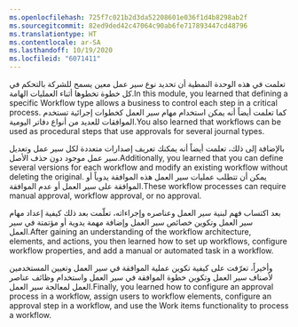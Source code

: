 ```yaml
---
ms.openlocfilehash: 725f7c021b2d3da52208601e036f1d4b8298ab2f
ms.sourcegitcommit: 82ed9ded42c47064c90ab6fe717893447cd48796
ms.translationtype: HT
ms.contentlocale: ar-SA
ms.lasthandoff: 10/19/2020
ms.locfileid: "6071411"
---
```

<span data-ttu-id="e2fdb-101">تعلمت في هذه الوحدة النمطية أن تحديد نوع سير عمل معين يسمح للشركة بالتحكم في كل خطوة تخطوها أثناء العمليات الهامة.</span><span class="sxs-lookup"><span data-stu-id="e2fdb-101">In this module, you learned that defining a specific Workflow type allows a business to control each step in a critical process.</span></span> <span data-ttu-id="e2fdb-102">كما تعلمت أيضاً أنه يمكن استخدام مهام سير العمل كخطوات إجرائية تستخدم الموافقات للعديد من أنواع دفاتر اليومية.</span><span class="sxs-lookup"><span data-stu-id="e2fdb-102">You also learned that workflows can be used as procedural steps that use approvals for several journal types.</span></span> 

<span data-ttu-id="e2fdb-103">بالإضافة إلى ذلك، تعلمت أيضاً أنه يمكنك تعريف إصدارات متعددة لكل سير عمل وتعديل سير عمل موجود دون حذف الأصل.</span><span class="sxs-lookup"><span data-stu-id="e2fdb-103">Additionally, you learned that you can define several versions for each workflow and modify an existing workflow without deleting the original.</span></span> <span data-ttu-id="e2fdb-104">يمكن أن تتطلب عمليات سير العمل هذه الموافقة يدوياً أو الموافقة على سير العمل أو عدم الموافقة.</span><span class="sxs-lookup"><span data-stu-id="e2fdb-104">These workflow processes can require manual approval, workflow approval, or no approval.</span></span>

<span data-ttu-id="e2fdb-105">بعد اكتساب فهم لبنية سير العمل وعناصره وإجراءاته، تعلّمت بعد ذلك كيفية إعداد مهام سير العمل وتكوين خصائص سير العمل وإضافة مهمة يدوية أو مؤتمتة في سير العمل.</span><span class="sxs-lookup"><span data-stu-id="e2fdb-105">After gaining an understanding of the workflow architecture, elements, and actions, you then learned how to set up workflows, configure workflow properties, and add a manual or automated task in a workflow.</span></span>

<span data-ttu-id="e2fdb-106">وأخيراً، تعرّفت على كيفية تكوين عملية الموافقة في سير العمل وتعيين المستخدمين لأصناف سير العمل وتكوين خطوة الموافقة في سير العمل واستخدام وظائف عناصر العمل لمعالجة سير العمل.</span><span class="sxs-lookup"><span data-stu-id="e2fdb-106">Finally, you learned how to configure an approval process in a workflow, assign users to workflow elements, configure an approval step in a workflow, and use the Work items functionality to process a workflow.</span></span>

